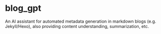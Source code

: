 # blog_gpt

An AI assistant for automated metadata generation in markdown blogs (e.g. Jekyll/Hexo), also providing content understanding, summarization, etc.
